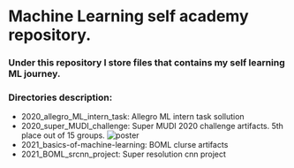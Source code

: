 # Machine Learning self academy repository.
### Under this repository I store files that contains my self learning ML journey.

### Directories description:
- 2020_allegro_ML_intern_task: Allegro ML intern task sollution
- 2020_super_MUDI_challenge: Super MUDI 2020 challenge artifacts. 5th place out of 15 groups. 
![poster](https://github.com/KamilBartocha/machine-learning-self-academy/2020_super_MUDI_challenge/MUDI2020_poster_presentation.jpeg)
- 2021_basics-of-machine-learning: BOML clurse artifacts
- 2021_BOML_srcnn_project: Super resolution cnn project